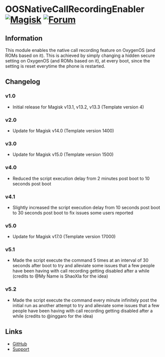 # OOSNativeCallRecordingEnabler [![Magisk](https://img.shields.io/badge/Magisk-17%2B-00B39B.svg?style=flat-square)](https://forum.xda-developers.com/apps/magisk/official-magisk-v7-universal-systemless-t3473445) [![Forum](https://img.shields.io/badge/XDA-Forums-f59714.svg?style=flat-square)](https://forum.xda-developers.com/oneplus-5/themes/app-enable-call-recording-boot-t3634292)

## Information
This module enables the native call recording feature on OxygenOS (and ROMs based on it). This is achieved by simply changing a hidden secure setting on OxygenOS (and ROMs based on it), at every boot, since the setting is reset everytime the phone is restarted.

## Changelog
### v1.0
- Initial release for Magisk v13.1, v13.2, v13.3 (Template version 4)

### v2.0
- Update for Magisk v14.0 (Template version 1400)

### v3.0
- Update for Magisk v15.0 (Template version 1500)

### v4.0
- Reduced the script execution delay from 2 minutes post boot to 10 seconds post boot

### v4.1
- Slightly increased the script execution delay from 10 seconds post boot to 30 seconds post boot to fix issues some users reported

### v5.0
- Update for Magisk v17.0 (Template version 17000)

### v5.1
- Made the script execute the command 5 times at an interval of 30 seconds after boot to try and alleviate some issues that a few people have been having with call recording getting disabled after a while (credits to @My Name is ShaoXIa for the idea)

### v5.2
- Made the script execute the command every minute infinitely post the initial run as another attempt to try and alleviate some issues that a few people have been having with call recording getting disabled after a while (credits to @inggaro for the idea)

## Links
* [GitHub](https://github.com/Magisk-Modules-Repo/OOSNativeCallRecordingEnabler)
* [Support](https://forum.xda-developers.com/oneplus-5/themes/app-enable-call-recording-boot-t3634292)
